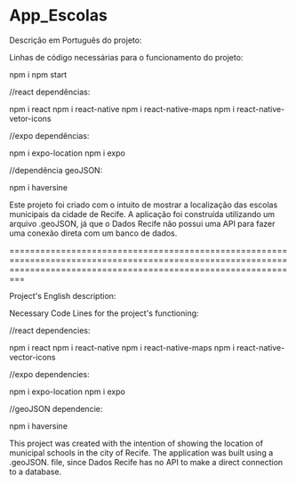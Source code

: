 # App_Escolas

Descrição em Português do projeto:

Linhas de código necessárias para o funcionamento do projeto:

npm i
npm start

//react dependências:

npm i react
npm i react-native
npm i react-native-maps
npm i react-native-vetor-icons

//expo dependências:

npm i expo-location
npm i expo

//dependência geoJSON:

npm i haversine


Este projeto foi criado com o intuito de mostrar a localização das escolas municipais da cidade de Recife. A aplicação foi construída utilizando um arquivo .geoJSON,
já que o Dados Recife não possui uma API para fazer uma conexão direta com um banco de dados.


=====================================================================================================================================================================

Project's English description:


Necessary Code Lines for the project's functioning:

//react dependencies:

npm i react
npm i react-native
npm i react-native-maps
npm i react-native-vector-icons

//expo dependencies:

npm i expo-location
npm i expo

//geoJSON dependencie:

npm i haversine


This project was created with the intention of showing the location of municipal schools in the city of Recife. The application was built using a .geoJSON. file,
since Dados Recife has no API to make a direct connection to a database.
